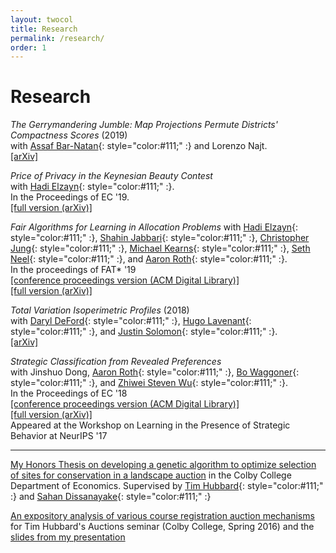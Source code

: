 ```yaml
---
layout: twocol
title: Research
permalink: /research/
order: 1
---
```


# Research


*The Gerrymandering Jumble: Map Projections Permute Districts' Compactness Scores* (2019)  
with [Assaf Bar-Natan](http://www.math.toronto.edu/safibn/){: style="color:#111;" :} and Lorenzo Najt.  
[[arXiv]](https://arxiv.org/abs/1905.03173)  




*Price of Privacy in the Keynesian Beauty Contest*   
with [Hadi Elzayn](https://www.math.upenn.edu/~hads/){: style="color:#111;" :}.  
In the Proceedings of EC '19.  
[[full version (arXiv)]](https://arxiv.org/abs/1905.00844) 



*Fair Algorithms for Learning in Allocation Problems* 
with [Hadi Elzayn](https://www.math.upenn.edu/~hads/){: style="color:#111;" :}, [Shahin Jabbari](http://cis.upenn.edu/~jabbari/){: style="color:#111;" :}, [Christopher Jung](https://www.cis.upenn.edu/~chrjung/){: style="color:#111;" :}, [Michael Kearns](http://www.cis.upenn.edu/~mkearns/){: style="color:#111;" :}, [Seth Neel](https://sethstatistics.wordpress.com/){: style="color:#111;" :}, and [Aaron Roth](http://www.cis.upenn.edu/~aaroth/){: style="color:#111;" :}.  
In the proceedings of FAT\* '19  
[[conference proceedings version (ACM Digital Library)]](https://dl.acm.org/authorize?N671375)  
[[full version (arXiv)]](https://arxiv.org/abs/1808.10549) 


*Total Variation Isoperimetric Profiles* (2018)  
with [Daryl DeFord](https://people.csail.mit.edu/ddeford/){: style="color:#111;" :}, [Hugo Lavenant](https://www.math.u-psud.fr/~lavenant/){: style="color:#111;" :}, and [Justin Solomon](https://people.csail.mit.edu/jsolomon/){: style="color:#111;" :}.  
[[arXiv]](https://arxiv.org/abs/1809.07943)  


*Strategic Classification from Revealed Preferences*  
with Jinshuo Dong, [Aaron Roth](http://www.cis.upenn.edu/~aaroth/){: style="color:#111;" :}, [Bo Waggoner](https://www.bowaggoner.com/){: style="color:#111;" :}, and [Zhiwei Steven Wu](https://www-users.cs.umn.edu/~zsw/){: style="color:#111;" :}.  
In the Proceedings of EC '18  
[[conference proceedings version (ACM Digital Library)]](https://dl.acm.org/authorize?N671376)    
[[full version (arXiv)]](https://arxiv.org/abs/1710.07887)  
Appeared at the Workshop on Learning in the Presence of Strategic Behavior at NeurIPS '17  


----
[My Honors Thesis on developing a genetic algorithm to optimize selection of sites for conservation in a landscape auction](http://zachschutzman.com/assets/papers_and_presentations/landscape_auctions_thesis.pdf) in the Colby College Department of Economics.  Supervised by [Tim Hubbard](http://www.colby.edu/economics/faculty/thubbard/){: style="color:#111;" :} and [Sahan Dissanayake](http://sahan.org/){: style="color:#111;" :}

[An expository analysis of various course registration auction mechanisms](http://zachschutzman.com/assets/papers_and_presentations/course_registration_auctions.pdf) for Tim Hubbard's Auctions seminar (Colby College, Spring 2016) and the [slides from my presentation](http://zachschutzman.com/assets/papers_and_presentations/course_reg_auctions_pres.pptx)  





